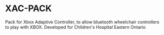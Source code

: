 # XAC-PACK
Pack for Xbox Adaptive Controller, to allow bluetooth wheelchair controllers to play with XBOX. Developed for Children's Hospital Eastern Ontario
